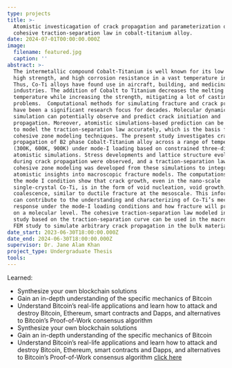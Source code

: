```yaml
---
type: projects
title: >-
  Atomistic investicagation of crack propagation and parameterization of
  cohesive traction-separation law in cobalt-titanium alloy.
date: 2024-07-01T00:00:00.000Z
image:
  filename: featured.jpg
  caption: ''
abstract: >-
  The intermetallic compound Cobalt-Titanium is well known for its low density,
  high strength, and high corrosion resistance in a vast temperature interval.
  Thus, Co-Ti alloys have found use in aircraft, building, and medicinal
  industries. The addition of Cobalt to Titanium decreases the melting
  temperature while increasing the strength, mitigating a lot of casting
  problems.  Computational methods for simulating fracture and crack propagation
  have been a significant research focus for decades. Molecular dynamics
  simulation can potentially observe and predict crack initiation and
  propagation. Moreover, atomistic simulations-based prediction can be employed
  to model the traction-separation law accurately, which is the basis for
  cohesive zone modeling techniques. The present study investigates crack
  propagation of B2 phase Cobalt-Titanium alloy across a range of temperatures
  (300K, 600K, 900K) under mode-I loading based on constrained three-dimensional
  atomistic simulations. Stress developments and lattice structure evolution
  during crack propagation were observed, and a traction-separation law for
  cohesive zone modeling was developed from these simulations to integrate
  atomistic insights into macroscopic fracture models. The computations under
  the mode I condition show that crack growth, even in the nano-scale
  single-crystal Co-Ti, is in the form of void nucleation, void growth, and
  coalescence, similar to ductile fracture at the mesoscale. This information
  can contribute to the understanding and characterizing of Co-Ti’s mechanical
  response under the mode-I loading conditions and how fracture will propagate
  on a molecular level. The cohesive traction-separation law modeled in this
  study based on the traction-separation curve can be used in the macro-scale
  FEM study to simulate arbitrary crack propagation in the bulk material.
date_start: 2023-06-30T18:00:00.000Z
date_end: 2024-06-30T18:00:00.000Z
supervisor: Dr. Jane Alam Khan
project_type: Undergraduate Thesis
tools:
---
```


Learned:

* Synthesize your own blockchain solutions
* Gain an in-depth understanding of the specific mechanics of Bitcoin
* Understand Bitcoin’s real-life applications and learn how to attack and destroy Bitcoin, Ethereum, smart contracts and Dapps, and alternatives to Bitcoin’s Proof-of-Work consensus algorithm
* Synthesize your own blockchain solutions
* Gain an in-depth understanding of the specific mechanics of Bitcoin
* Understand Bitcoin’s real-life applications and learn how to attack and destroy Bitcoin, Ethereum, smart contracts and Dapps, and alternatives to Bitcoin’s Proof-of-Work consensus algorithm [click here](https://google.com)
